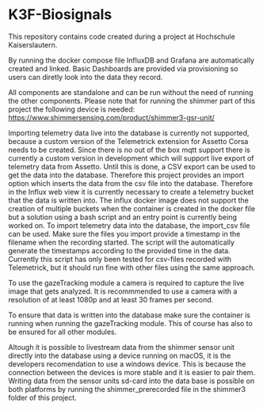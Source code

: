 # K3F-Biosignals
This repository contains code created during a project at Hochschule Kaiserslautern. 

By running the docker compose file InfluxDB and Grafana are automatically created and linked. 
Basic Dashboards are provided via provisioning so users can diretly look into the data they record. 

All components are standalone and can be run without the need of running the other components. 
Please note that for running the shimmer part of this project the following device is needed: 
https://www.shimmersensing.com/product/shimmer3-gsr-unit/

Importing telemetry data live into the database is currently not supported, because a custom version of 
the Telemetrick extension for Assetto Corsa needs to be created. Since there is no out of the box mqtt
support there is currently a custom version in development which will support live export of telemetry data
from Assetto. 
Until this is done, a CSV export can be used to get the data into the database. Therefore this project 
provides an import option which inserts the data from the csv file into the database. Therefore in the Influx web view 
it is currently necessary to create a telemetry bucket that the data is written into. The influx docker image does not support
the creation of multiple buckets when the container is created in the docker file but a solution using a bash script and an entry point 
is currently being worked on. 
To import telemetry data into the database, the import_csv file can be used. Make sure the files you import provide a timestamp in the filename
when the recording started. The script will the automatically generate the timestamps according to the provided time in the data. Currently this
script has only been tested for csv-files recorded with Telemetrick, but it should run fine with other files using the same approach. 

To use the gazeTracking module a camera is required to capture the live image that gets analyzed. It is recommmended 
to use a camera with a resolution of at least 1080p and at least 30 frames per second. 

To ensure that data is written into the database make sure the container is running when running the gazeTracking module. 
This of course has also to be ensured for all other modules. 

Altough it is possible to livestream data from the shimmer sensor unit directly into the database using a device running on macOS, 
it is the developers recomendation to use a windows device. This is because the connection between the devices is more stable and 
it is easier to pair them. Writing data from the sensor units sd-card  into the data base is possible on both platforms by running the 
shimmer_prerecorded file in the shimmer3 folder of this project. 